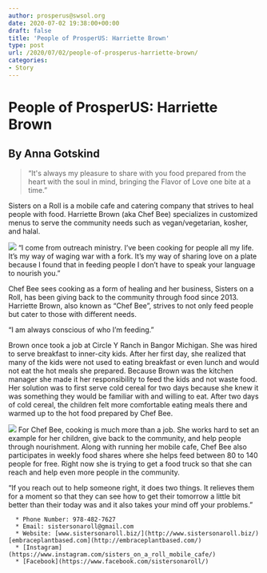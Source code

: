 ```yaml
---
author: prosperus@swsol.org
date: 2020-07-02 19:38:00+00:00
draft: false
title: 'People of ProsperUS: Harriette Brown'
type: post
url: /2020/07/02/people-of-prosperus-harriette-brown/
categories:
- Story
---
```





# People of ProsperUS: Harriette Brown




## By Anna Gotskind




<blockquote>“It's always my pleasure to share with you food prepared from the heart with the soul in mind, bringing the Flavor of Love one bite at a time.”</blockquote>


Sisters on a Roll is a mobile cafe and catering company that strives to heal people with food. Harriette Brown (aka Chef Bee) specializes in customized menus to serve the community needs such as vegan/vegetarian, kosher, and halal.

![](http://www.prosperusdetroit.org/wp-content/uploads/2020/07/Sisters-on-a-roll-2-300x300.jpg)
“I come from outreach ministry. I’ve been cooking for people all my life. It’s my way of waging war with a fork. It’s my way of sharing love on a plate because I found that in feeding people I don’t have to speak your language to nourish you.” 

Chef Bee sees cooking as a form of healing and her business, Sisters on a Roll, has been giving back to the community through food since 2013. Harriette Brown, also known as “Chef Bee”, strives to not only feed people but cater to those with different needs.

“I am always conscious of who I’m feeding.”

Brown once took a job at Circle Y Ranch in Bangor Michigan. She was hired to serve breakfast to inner-city kids. After her first day, she realized that many of the kids were not used to eating breakfast or even lunch and would not eat the hot meals she prepared. Because Brown was the kitchen manager she made it her responsibility to feed the kids and not waste food. Her solution was to first serve cold cereal for two days because she knew it was something they would be familiar with and willing to eat. After two days of cold cereal, the children felt more comfortable eating meals there and warmed up to the hot food prepared by Chef Bee.

![](http://www.prosperusdetroit.org/wp-content/uploads/2020/07/Sisters-on-a-roll-1-e1594049982161-300x295.jpg)
For Chef Bee, cooking is much more than a job. She works hard to set an example for her children, give back to the community, and help people through nourishment. Along with running her mobile cafe, Chef Bee also participates in weekly food shares where she helps feed between 80 to 140 people for free. Right now she is trying to get a food truck so that she can reach and help even more people in the community.

“If you reach out to help someone right, it does two things. It relieves them for a moment so that they can see how to get their tomorrow a little bit better than their today was and it also takes your mind off your problems.”



 	  * Phone Number: 978-482-7627
 	  * Email: sistersonaroll@gmail.com
 	  * Website: [www.sistersonaroll.biz/](http://www.sistersonaroll.biz/) [embraceplantbased.com](http://embraceplantbased.com/)
 	  * [Instagram](https://www.instagram.com/sisters_on_a_roll_mobile_cafe/)
 	  * [Facebook](https://www.facebook.com/sistersonaroll/)

